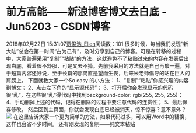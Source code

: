 # 前方高能——新浪博客博文去白底 - Jun5203 - CSDN博客
2018年02月22日 15:31:07[贾俊浩_Ellen](https://me.csdn.net/Ellen5203)阅读数：101
很多时候，每当我们发现“新大陆”总会在第一时间“占为己有”，及时分享到自己的博客。可是在转移的过程中，大家普遍采用“复制”“粘贴”的方法，这就避免不了粘贴过来的内容在发表后出现白底，看着很不舒服，可是又去不掉。先前我采用的方法就是自己再敲一遍，对于短篇内容还好说，至于长篇的那简直是望而生畏，后来米老师倡导的站在巨人的肩膀上。
下面就教大家一个So easy 的小方法：
1、“复制”“粘贴”你感兴趣的内容到博文；
2、点击左下角的“显示源代码”；
3、打开后你会发现显示的代码很“乱”，在这些很“乱”得代码中找到background-color: rgb(255, 255, 255)；
4、手动删掉上述的代码，记得在删除的过程中要注意代码的连贯性；
5、最后保存修改。
然后回到主页面，你就会发现白底已经被消灭，惊不惊喜？意不意外？![](http://www.sinaimg.cn/uc/myshow/blog/misc/gif/E___6743EN00SIGG.gif)
在这里告诉大家一个更为简单的方法，如果代码过多，可以用Word中的替换，这样也会省不少时间。
还有刚发现的复制——纯文本粘贴
